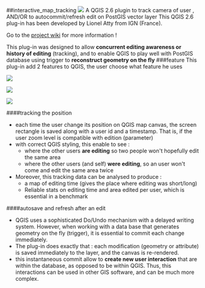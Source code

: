 ##interactive_map_tracking
![](https://raw.githubusercontent.com/wiki/Remi-C/interactive_map_tracking/images/plugin/logo_LQ.png) A QGIS 2.6 plugin to track camera of user , AND/OR to autocommit/refresh edit on PostGIS vector layer
This QGIS 2.6 plug-in has been developed by Lionel Atty from IGN (France).

Go to the [project wiki](https://github.com/Remi-C/interactive_map_tracking/wiki) for more information !

This plug-in was designed to allow __concurrent editing awareness or history of editing__ (tracking), and to enable QGIS to play well with PostGIS database using trigger to __reconstruct geometry on the fly__
###feature
This plug-in add 2 features to QGIS, the user choose what feature he uses



![](https://raw.githubusercontent.com/wiki/Remi-C/interactive_map_tracking/images/plugin/multi_user_tracking_edited_LQ.png)


![](https://raw.githubusercontent.com/wiki/Remi-C/interactive_map_tracking/images/plugin/edition_time_with_hexagonal_grid_LQ.png)


![](https://raw.githubusercontent.com/wiki/Remi-C/interactive_map_tracking/images/plugin/auto_save_combined.png)


####tracking the position 
* each time the user change its position on QGIS map canvas, the screen rectangle is saved along with a user id and a timestamp. That is, if the user zoom level is compatible with edition (parameter)
* with correct QGIS styling, this enable to see : 
  + where the other users __are editing__ so two people won't hopefully edit the same area
  + where the other users (and self) __were editing__, so an user won't come and edit the same area twice
* Moreover, this tracking data can be analysed to produce : 
  + a map of editing time (gives the place where editing was short/long)
  + Reliable stats on editing time and area edited per user, which is essential in a benchmark

####autosave and refresh after an edit
* QGIS uses a sophisticated Do/Undo mechanism with a delayed writing system. However, when working with a data base that generates geometry on the fly (trigger), it is essential to commit each change immediately.
* The plug-in does exactly that : each modification (geometry or attribute) is saved immediately to the layer, and the canvas is re-rendered.
* this instantaneous commit allow to __create new user interaction__ that are within the database, as opposed to be within QGIS. Thus, this interactions can be used in other GIS software, and can be much more complex.
 
